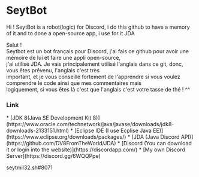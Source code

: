 <h1>SeytBot</h1>
Hi !
SeytBot is a robot(logic) for Discord, i do this github to have a memory of it and to done a open-source app, i use for it JDA

<p>Salut ! 
<br>Seytbot est un bot français pour Discord, j'ai fais ce github pour avoir une mémoire de lui et faire une appli open-source, <br>j'ai utilisé JDA. Je vais principalement utilisé l'anglais dans ce git, donc, vous êtes prévenu, l'anglais c'est très <br>important, et je vous conseille fortement de l'apprendre si vous voulez comprendre le code ainsi que mes commentaires mais <br>logiquement, si vous êtes là c'est que l'anglais c'est votre tasse de thé ! ^^
</p>

<h3>Link</h5>
* [JDK 8(Java SE Development Kit 8)](https://www.oracle.com/technetwork/java/javase/downloads/jdk8-downloads-2133151.html)
* [Eclipse IDE (I use Ecplise Java EE)](https://www.eclipse.org/downloads/packages/)
* [JDA (Java Discord API)](https://github.com/DV8FromTheWorld/JDA)
* [Discord (You can download it or login into the website)](https://discordapp.com/)
* [My own Discord Server](https://discord.gg/6WQQPpe)

seytmil32.sh#8071
